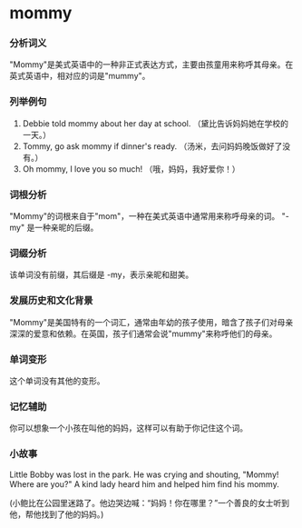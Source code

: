 # mommy

### 分析词义

  

"Mommy"是美式英语中的一种非正式表达方式，主要由孩童用来称呼其母亲。在英式英语中，相对应的词是"mummy"。

  

### 列举例句

  

1.  Debbie told mommy about her day at school. （黛比告诉妈妈她在学校的一天。）
2.  Tommy, go ask mommy if dinner's ready. （汤米，去问妈妈晚饭做好了没有。）
3.  Oh mommy, I love you so much! （哦，妈妈，我好爱你！）

  

### 词根分析

  

"Mommy"的词根来自于"mom"，一种在美式英语中通常用来称呼母亲的词。 "-my" 是一种亲昵的后缀。

  

### 词缀分析

  

该单词没有前缀，其后缀是 -my，表示亲昵和甜美。

  

### 发展历史和文化背景

  

"Mommy"是美国特有的一个词汇，通常由年幼的孩子使用，暗含了孩子们对母亲深深的爱意和依赖。在英国，孩子们通常会说"mummy"来称呼他们的母亲。

  

### 单词变形

  

这个单词没有其他的变形。

  

### 记忆辅助

  

你可以想象一个小孩在叫他的妈妈，这样可以有助于你记住这个词。

  

### 小故事

  

Little Bobby was lost in the park. He was crying and shouting, "Mommy! Where are you?" A kind lady heard him and helped him find his mommy.

  

(小鲍比在公园里迷路了。他边哭边喊：“妈妈！你在哪里？”一个善良的女士听到他，帮他找到了他的妈妈。)
